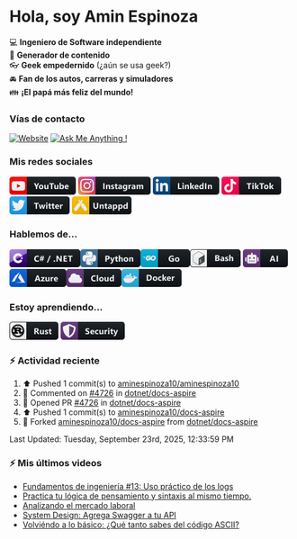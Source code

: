 # Hola, soy Amin Espinoza

:computer: **Ingeniero de Software independiente**  
:pencil: **Generador de contenido**  
:eyeglasses: **Geek empedernido** (¿aún se usa geek?)  
:oncoming_automobile: **Fan de los autos, carreras y simuladores**  
:family: **¡El papá más feliz del mundo!**

### Vías de contacto

[![Website](https://img.shields.io/badge/aminespinoza.com-up-green?style=for-the-badge)][website]
[![Ask Me Anything !](https://img.shields.io/badge/Ask%20me-anything-1abc9c.svg?style=for-the-badge)](https://calendly.com/aminespinoza/consultoria)

### Mis redes sociales
[<img src="./assets/social/youtube.png"/>][youtube]
[<img src="./assets/social/instagram.png"/>][instagram]
[<img src="./assets/social/linkedin.png"/>][linkedin]
[<img src="./assets/social/tiktok.png"/>][linkedin]
[<img src="./assets/social/twitter.png"/>][twitter]
[<img src="./assets/social/untappd.png"/>][untappd]

### Hablemos de...
<img src="./assets/tech/csharp_dotnet.png"/><img src="./assets/tech/python.png"/><img src="./assets/tech/go.png"/><img src="./assets/tech/bash.png"/>
<img src="./assets/tech/ai.png"/><img src="./assets/tech/azure.png"/><img src="./assets/tech/cloud.png"/><img src="./assets/tech/docker.png"/>

### Estoy aprendiendo...
<img src="./assets/tech/rust.png"/> <img src="./assets/tech/security.png"/>


### :zap: Actividad reciente
<!--RECENT_ACTIVITY:start-->
1. ⬆️ Pushed 1 commit(s) to [aminespinoza10/aminespinoza10](https://github.com/aminespinoza10/aminespinoza10)<br>
2. 💬 Commented on [#4726](https://github.com/dotnet/docs-aspire/pull/4726#issuecomment-3316142651) in [dotnet/docs-aspire](https://github.com/dotnet/docs-aspire)<br>
3. 💪 Opened PR [#4726](https://github.com/dotnet/docs-aspire/pull/4726) in [dotnet/docs-aspire](https://github.com/dotnet/docs-aspire)<br>
4. ⬆️ Pushed 1 commit(s) to [aminespinoza10/docs-aspire](https://github.com/aminespinoza10/docs-aspire)<br>
5. 🔱 Forked [aminespinoza10/docs-aspire](https://github.com/aminespinoza10/docs-aspire) from [dotnet/docs-aspire](https://github.com/dotnet/docs-aspire)<br>
<!--RECENT_ACTIVITY:end-->
<!--RECENT_ACTIVITY:last_update-->
Last Updated: Tuesday, September 23rd, 2025, 12:33:59 PM
<!--RECENT_ACTIVITY:last_update_end-->

### :zap: Mis últimos videos
<!-- YOUTUBE:START -->
- [Fundamentos de ingeniería #13: Uso práctico de los logs](https://www.youtube.com/shorts/avDNXyzI4u4)
- [Practica tu lógica de pensamiento y sintaxis al mismo tiempo.](https://www.youtube.com/shorts/JJeHrnlWTlA)
- [Analizando el mercado laboral](https://www.youtube.com/watch?v=flXbjLZHeBQ)
- [System Design: Agrega Swagger a tu API](https://www.youtube.com/watch?v=bFcyjrxlK60)
- [Volviéndo a lo básico: ¿Qué tanto sabes del código ASCII?](https://www.youtube.com/shorts/jZ3-d0RMeEA)
<!-- YOUTUBE:END -->


[website]: https://aminespinoza.com/
[twitter]: https://twitter.com/aminespinoza
[youtube]: https://www.youtube.com/c/AminEspinoza
[linkedin]: https://www.linkedin.com/in/amin-espinoza-71b24661/
[instagram]: https://www.instagram.com/aminespinoza10/
[untappd]: https://untappd.com/user/aminespinoza
